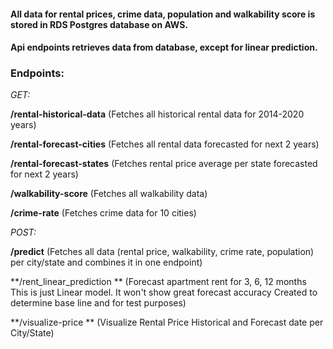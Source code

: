 #### All data for rental prices, crime data, population and walkability score is stored in RDS Postgres database on AWS.
#### Api endpoints retrieves data from database, except for linear prediction. 

### Endpoints:

*GET:*

**/rental-historical-data**  (Fetches all historical rental data for 2014-2020 years)

**/rental-forecast-cities**  (Fetches all rental data forecasted for next 2 years)

**/rental-forecast-states**  (Fetches rental price average per state forecasted for next 2 years)

**/walkability-score**       (Fetches all walkability data)

**/crime-rate**              (Fetches crime data for 10 cities)

*POST:*

**/predict**                 (Fetches all data (rental price, walkability, crime rate, population) per city/state and combines it in one endpoint)  

**/rent_linear_prediction ** (Forecast apartment rent for 3, 6, 12 months This is just Linear model. It won't show great forecast accuracy Created to determine base line and for test purposes)

**/visualize-price **        (Visualize Rental Price Historical and Forecast date per City/State)
